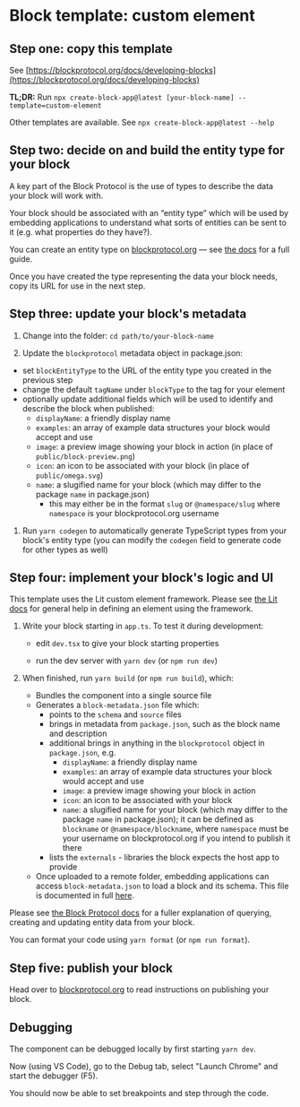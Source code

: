 # Block template: custom element

## Step one: copy this template

See [https://blockprotocol.org/docs/developing-blocks](https://blockprotocol.org/docs/developing-blocks)

**TL;DR:** Run `npx create-block-app@latest [your-block-name] --template=custom-element`

Other templates are available. See `npx create-block-app@latest --help`

## Step two: decide on and build the entity type for your block

A key part of the Block Protocol is the use of types to describe the data your block will work with.

Your block should be associated with an “entity type” which will be used by embedding applications
to understand what sorts of entities can be sent to it (e.g. what properties do they have?).

You can create an entity type on [blockprotocol.org](https://blockprotocol.org) — see [the docs](https://blockprotocol.org/docs/developing-blocks) for a full guide.

Once you have created the type representing the data your block needs, copy its URL for use in the next step.

## Step three: update your block's metadata

1.  Change into the folder: `cd path/to/your-block-name`

1.  Update the `blockprotocol` metadata object in package.json:

- set `blockEntityType` to the URL of the entity type you created in the previous step
- change the default `tagName` under `blockType` to the tag for your element
- optionally update additional fields which will be used to identify and describe the block when published:
  - `displayName`: a friendly display name
  - `examples`: an array of example data structures your block would accept and use
  - `image`: a preview image showing your block in action (in place of `public/block-preview.png`)
  - `icon`: an icon to be associated with your block (in place of `public/omega.svg`)
  - `name`: a slugified name for your block (which may differ to the package `name` in package.json)
    - this may either be in the format `slug` or `@namespace/slug` where `namespace` is your blockprotocol.org username

1.  Run `yarn codegen` to automatically generate TypeScript types from your block's entity type (you can modify the `codegen` field to generate code for other types as well)

## Step four: implement your block's logic and UI

This template uses the Lit custom element framework. Please see [the Lit docs](https://lit.dev/) for general help in defining an element using the framework.

1.  Write your block starting in `app.ts`. To test it during development:

    - edit `dev.tsx` to give your block starting properties

    - run the dev server with `yarn dev` (or `npm run dev`)

1.  When finished, run `yarn build` (or `npm run build`), which:

    - Bundles the component into a single source file
    - Generates a `block-metadata.json` file which:
      - points to the `schema` and `source` files
      - brings in metadata from `package.json`, such as the block name and description
      - additional brings in anything in the `blockprotocol` object in `package.json`, e.g.
        - `displayName`: a friendly display name
        - `examples`: an array of example data structures your block would accept and use
        - `image`: a preview image showing your block in action
        - `icon`: an icon to be associated with your block
        - `name`: a slugified name for your block (which may differ to the package `name` in package.json); it can be defined as `blockname` or `@namespace/blockname`, where `namespace` must be your username on blockprotocol.org if you intend to publish it there
      - lists the `externals` - libraries the block expects the host app to provide
    - Once uploaded to a remote folder, embedding applications can access `block-metadata.json` to load a block and its schema. This file is documented in full [here](https://blockprotocol.org/docs/spec).

Please see [the Block Protocol docs](https://blockprotocol.org/docs/developing-blocks)
for a fuller explanation of querying, creating and updating entity data from your block.

You can format your code using `yarn format` (or `npm run format`).

## Step five: publish your block

Head over to [blockprotocol.org](https://blockprotocol.org/docs/developing-blocks#publish) to read instructions on publishing your block.

## Debugging

The component can be debugged locally by first starting `yarn dev`.

Now (using VS Code), go to the Debug tab, select "Launch Chrome" and start the debugger (F5).

You should now be able to set breakpoints and step through the code.
